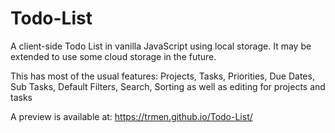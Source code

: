 # Todo-List
A client-side Todo List in vanilla JavaScript using local storage. It may be extended to use some cloud storage in the future.

This has most of the usual features: Projects, Tasks, Priorities, Due Dates, Sub Tasks, Default Filters, Search, Sorting as well as editing for projects and tasks

A preview is available at: https://trmen.github.io/Todo-List/
